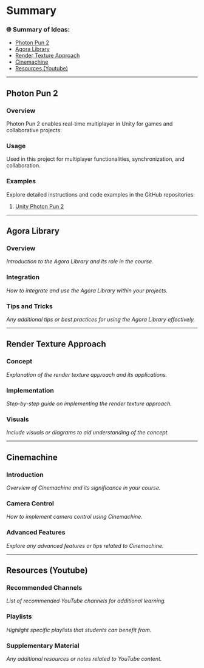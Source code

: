 # Summary

### 🌐 Summary of Ideas:
- [Photon Pun 2](#photon-pun-2)
- [Agora Library](#agora-library)
- [Render Texture Approach](#render-texture-approach)
- [Cinemachine](#cinemachine)
- [Resources (Youtube)](#resources-youtube)

---

## Photon Pun 2

### Overview
Photon Pun 2 enables real-time multiplayer in Unity for games and collaborative projects.

### Usage
Used in this project for multiplayer functionalities, synchronization, and collaboration.

### Examples
Explore detailed instructions and code examples in the GitHub repositories:

1. [Unity Photon Pun 2](#unity-photon-pun-2)

---

## Agora Library

### Overview
*Introduction to the Agora Library and its role in the course.*

### Integration
*How to integrate and use the Agora Library within your projects.*

### Tips and Tricks
*Any additional tips or best practices for using the Agora Library effectively.*

---

## Render Texture Approach

### Concept
*Explanation of the render texture approach and its applications.*

### Implementation
*Step-by-step guide on implementing the render texture approach.*

### Visuals
*Include visuals or diagrams to aid understanding of the concept.*

---

## Cinemachine

### Introduction
*Overview of Cinemachine and its significance in your course.*

### Camera Control
*How to implement camera control using Cinemachine.*

### Advanced Features
*Explore any advanced features or tips related to Cinemachine.*

---

## Resources (Youtube)

### Recommended Channels
*List of recommended YouTube channels for additional learning.*

### Playlists
*Highlight specific playlists that students can benefit from.*

### Supplementary Material
*Any additional resources or notes related to YouTube content.*


